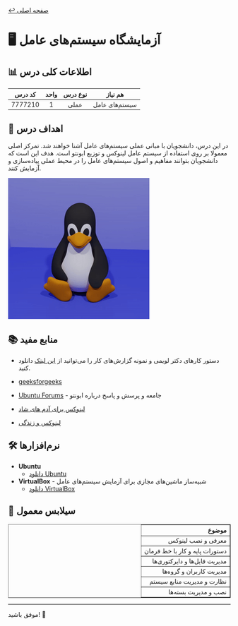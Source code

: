 
[↩️ صفحه اصلی](/README.md)

# 🖥️ آزمایشگاه سیستم‌های عامل

## 📊 اطلاعات کلی درس
| کد درس | واحد | نوع درس | هم نیاز |
|:------:|:----:|:-------:|:--------:|
| 7777210 |  1   | عملی    | سیستم‌های عامل |

## 🎯 اهداف درس
در این درس، دانشجویان با مبانی عملی سیستم‌های عامل آشنا خواهند شد. تمرکز اصلی معمولا بر روی استفاده از سیستم عامل لینوکس و توزیع ابونتو است. هدف این است که دانشجویان بتوانند مفاهیم و اصول سیستم‌های عامل را در محیط عملی پیاده‌سازی و آزمایش کنند.

![gif](./تصاویر/gif.gif)

## 📚 منابع مفید
- دستور کارهای دکتر لویمی و نمونه گزارش‌های کار را می‌توانید از [این لینک](https://github.com/CE-SCU/scu-computer-engineering-courses/tree/main/%D9%86%DB%8C%D9%85%D8%B3%D8%A7%D9%84%208/%D8%A2%D8%B2%D9%85%D8%A7%DB%8C%D8%B4%DA%AF%D8%A7%D9%87%20%D8%B3%DB%8C%D8%B3%D8%AA%D9%85%D9%87%D8%A7%DB%8C%20%D8%B9%D8%A7%D9%85%D9%84/%D9%85%D9%86%D8%A7%D8%A8%D8%B9/%D9%85%D9%86%D8%A7%D8%A8%D8%B9%20%D8%AF%DA%A9%D8%AA%D8%B1%20%D9%84%D9%88%DB%8C%D9%85%DB%8C) دانلود کنید.

- [geeksforgeeks](https://www.geeksforgeeks.org/linux-tutorial/)

- [Ubuntu Forums](https://ubuntuforums.org/) - جامعه و پرسش و پاسخ درباره ابونتو

- [لینوکس برای آدم های شاد](https://www.youtube.com/playlist?list=PL-tKrPVkKKE2AniHDmp6zK9KGD1sjf0bd)

- [لینوکس و زنذگی](https://linuxbook.ir/chapters/linux_philosophy.html)


## 🛠️ نرم‌افزارها
- **Ubuntu** 
  - [دانلود Ubuntu](https://ubuntu.com/download)
- **VirtualBox** - شبیه‌ساز ماشین‌های مجازی برای آزمایش سیستم‌های عامل
  - [دانلود VirtualBox](https://www.virtualbox.org/)

## 📅 سیلابس معمول
<div style="text-align: right; direction: rtl;">
    <table border="1">
        <thead>
            <tr>
                <th>موضوع</th>
            </tr>
        </thead>
        <tbody>
            <tr>
                <td>معرفی و نصب لینوکس</td>
            </tr>
            <tr>
                <td>دستورات پایه و کار با خط فرمان</td>
            </tr>
            <tr>
                <td>مدیریت فایل‌ها و دایرکتوری‌ها</td>
            </tr>
            <tr>
                <td>مدیریت کاربران و گروه‌ها</td>
            </tr>
            <tr>
                <td>نظارت و مدیریت منابع سیستم</td>
            </tr>
            <tr>
                <td>نصب و مدیریت بسته‌ها</td>
            </tr>
        </tbody>
    </table>
</div>


---

موفق باشید! 🚀